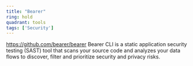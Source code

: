 ```yaml
---
title: "Bearer"
ring: hold
quadrant: tools
tags: ['Security']
---
```

https://github.com/bearer/bearer
Bearer CLI is a static application security testing (SAST) tool that scans your source code and analyzes your data flows to discover, filter and prioritize security and privacy risks.
